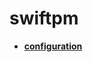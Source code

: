 <!-- generated by markdown-notes-tree -->

# swiftpm

<!-- optional markdown-notes-tree directory description starts here -->

<!-- optional markdown-notes-tree directory description ends here -->

- [**configuration**](configuration)
